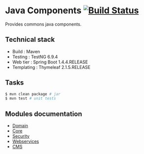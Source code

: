 # Java Components [![Build Status](https://travis-ci.org/baptistelebail/java-components.svg?branch=master)](https://travis-ci.org/baptistelebail/java-components)

Provides commons java components.

## Technical stack
* Build : Maven
* Testing : TestNG 6.9.4
* Web tier : Spring Boot 1.4.4.RELEASE
* Templating : Thymeleaf 2.1.5.RELEASE

## Tasks
```bash
$ mvn clean package # jar
$ mvn test # unit tests
```

## Modules documentation
* [Domain](https://github.com/Daeliin/java-components/wiki/Module-:-domain)
* [Core](https://github.com/Daeliin/java-components/wiki/Module-:-core)
* [Security](https://github.com/Daeliin/java-components/wiki/Module-:-security)
* [Webservices](https://github.com/Daeliin/java-components/wiki/Module-:-webservices)
* [CMS](https://github.com/Daeliin/java-components/wiki/Module-:-cms)

